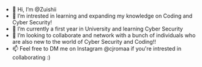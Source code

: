 - 👋 Hi, I’m @Zuishii
- 👀 I’m intrested in learning and expanding my knowledge on Coding and Cyber Security!
- 🌱 I’m currently a first year in University and learning Cyber Security
- 💞️ I’m looking to collaborate and network with a bunch of individuals who are also new to the world of Cyber Security and Coding!!
- 📫 Feel free to DM me on Instagram @cjromaa if you're intrested in collaborating :)

<!---
Zuishii/Zuishii is a ✨ special ✨ repository because its `README.md` (this file) appears on your GitHub profile.
You can click the Preview link to take a look at your changes.
--->
